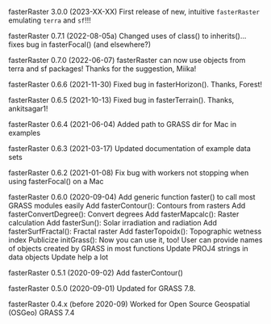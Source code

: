 fasterRaster 3.0.0 (2023-XX-XX)
First release of new, intuitive `fasterRaster` emulating `terra` and `sf`!!!

fasterRaster 0.7.1 (2022-08-05a)
Changed uses of class() to inherits()... fixes bug in fasterFocal() (and elsewhere?)

fasterRaster 0.7.0 (2022-06-07)
fasterRaster can now use objects from terra and sf
packages! Thanks for the suggestion, Miika!

fasterRaster 0.6.6 (2021-11-30)
Fixed bug in fasterHorizon(). Thanks, Forest!

fasterRaster 0.6.5 (2021-10-13)
Fixed bug in fasterTerrain(). Thanks, ankitsagar1!

fasterRaster 0.6.4 (2021-06-04)
Added path to GRASS dir for Mac in examples

fasterRaster 0.6.3 (2021-03-17)
Updated documentation of example data sets

fasterRaster 0.6.2 (2021-01-08)
Fix bug with workers not stopping when using fasterFocal() on a Mac

fasterRaster 0.6.0 (2020-09-04)
Add generic function faster() to call most GRASS modules easily
Add fasterContour(): Contours from rasters
Add fasterConvertDegree(): Convert degrees
Add fasterMapcalc(): Raster calculation
Add fasterSun(): Solar irradiation and radiation
Add fasterSurfFractal(): Fractal raster
Add fasterTopoidx(): Topographic wetness index
Publicize initGrass(): Now you can use it, too!
User can provide names of objects created by GRASS in most functions
Update PROJ4 strings in data objects
Update help a lot

fasterRaster 0.5.1 (2020-09-02)
Add fasterContour()

fasterRaster 0.5.0 (2020-09-01)
Updated for GRASS 7.8.

fasterRaster 0.4.x (before 2020-09)
Worked for Open Source Geospatial (OSGeo) GRASS 7.4
